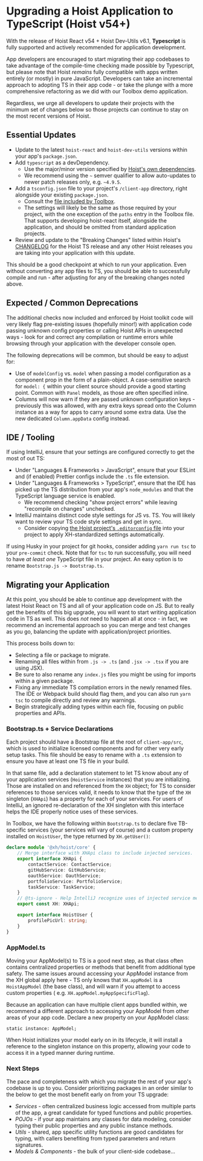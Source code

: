 # Upgrading a Hoist Application to TypeScript (Hoist v54+)

With the release of Hoist React v54 + Hoist Dev-Utils v6.1, **Typescript** is fully supported and
actively recommended for application development.

App developers are encouraged to start migrating their app codebases to take advantage of
the compile-time checking made possible by Typescript, but please note that Hoist _remains_
fully compatible with apps written entirely (or mostly) in pure JavaScript. Developers can take
an incremental approach to adopting TS in their app code - or take the plunge with a more
comprehensive refactoring as we did with our Toolbox demo application.

Regardless, we urge all developers to update their projects with the minimum set of changes below
so those projects can continue to stay on the most recent versions of Hoist.

## Essential Updates

-   Update to the latest `hoist-react` and `hoist-dev-utils` versions within your
    app's `package.json`.
-   Add `typescript` as a devDependency.
    -   Use the major/minor version specified
        by [Hoist's own dependencies](https://github.com/xh/hoist-react/blob/develop/package.json).
    -   We recommend using the `~` semver qualifier to allow auto-updates to newer patch releases
        only, e.g. `~4.9.5`.
-   Add a `tsconfig.json` file to your project's `/client-app` directory, right alongside your
    existing `package.json`.
    -   Consult
        the [file included by Toolbox](https://github.com/xh/toolbox/blob/develop/client-app/tsconfig.json).
    -   The settings will likely be the same as those required by your project, with the one exception
        of the `paths` entry in the Toolbox file. That supports developing hoist-react itself,
        alongside
        the application, and should be omitted from standard application projects.
-   Review and update to the "Breaking Changes" listed within
    Hoist's [CHANGELOG](https://github.com/xh/hoist-react/blob/develop/CHANGELOG.md) for the Hoist TS
    release and any other Hoist releases you are taking into your application with this update.

This should be a good checkpoint at which to run your application. Even without converting any app
files to TS, you should be able to successfully compile and run - after adjusting for any of the
breaking changes noted above.

## Expected / Common Deprecations

The additional checks now included and enforced by Hoist toolkit code will very likely flag
pre-existing issues (hopefully minor!) with application code passing unknown config properties or
calling Hoist APIs in unexpected ways - look for and correct any compilation or runtime errors while
browsing through your application with the developer console open.

The following deprecations will be common, but should be easy to adjust for:

-   Use of `modelConfig` vs. `model` when passing a model configuration as a component prop in the
    form of a plain-object. A case-sensitive search for `model: {` within your client source should
    provide a good starting point. Common with `Panel` models, as those are often specified inline.
-   Columns will now warn if they are passed unknown configuration keys - previously this was allowed,
    with any extra keys spread onto the Column instance as a way for apps to carry around some extra
    data. Use the new dedicated `Column.appData` config instead.

## IDE / Tooling

If using IntelliJ, ensure that your settings are configured correctly to get the most of out TS:

-   Under "Languages & Frameworks > JavaScript", ensure that your ESLint and (if enabled) Prettier
    configs include the `.ts` file extension.
-   Under "Languages & Frameworks > TypeScript", ensure that the IDE has picked up the TS distribution
    from your app's `node_modules` and that the TypeScript language service is enabled.
    -   We recommend checking "show project errors" while leaving "recompile on changes" unchecked.
-   IntelliJ maintains distinct code style settings for JS vs. TS. You will likely want to review your
    TS code style settings and get in sync.
    -   Consider
        copying [the Hoist project's `.editorconfig` file](https://github.com/xh/hoist-react/blob/develop/.editorconfig)
        into your project to apply XH-standardized settings automatically.

If using Husky in your project for git hooks, consider adding `yarn run tsc` to your `pre-commit`
check. Note that for `tsc` to run successfully, you will need to have _at least one_ TypeScript file
in your project. An easy option is to rename `Bootstrap.js -> Bootstrap.ts`.

## Migrating your Application

At this point, you should be able to continue app development with the latest Hoist React on TS and
all of your application code on JS. But to really get the benefits of this big upgrade, you will
want to start writing application code in TS as well. This does _not_ need to happen all at once -
in fact, we recommend an incremental approach so you can merge and test changes as you go,
balancing the update with application/project priorities.

This process boils down to:

-   Selecting a file or package to migrate.
-   Renaming all files within from `.js -> .ts` (and `.jsx -> .tsx` if you are using JSX).
-   Be sure to also rename any `index.js` files you might be using for imports within a given package.
-   Fixing any immediate TS compilation errors in the newly renamed files. The IDE or Webpack build
    should flag them, and you can also run `yarn tsc` to compile directly and review any warnings.
-   Begin strategically adding types within each file, focusing on public properties and APIs.

### Bootstrap.ts + Service Declarations

Each project should have a Bootstrap file at the root of `client-app/src`, which is used to
initialize licensed components and for other very early setup tasks. This file should be easy to
rename with a `.ts` extension to ensure you have at least one TS file in your build.

In that same file, add a declaration statement to let TS know about any of your application
services (`HoistService` instances) that you are initializing. Those are installed on and referenced
from the `XH` object; for TS to consider references to those services valid, it needs to know that
the type of the `XH` singleton (`XHApi`) has a property for each of your services. For users of
IntelliJ, an ignored re-declaration of the XH singleton with this interface helps the IDE properly
notice uses of these services.

In Toolbox, we have the following within `Bootstrap.ts` to declare five TB-specific services (your
services will vary of course) and a custom property installed on `HoistUser`, the type returned
by `XH.getUser()`:

```typescript
declare module '@xh/hoist/core' {
    // Merge interface with XHApi class to include injected services.
    export interface XHApi {
        contactService: ContactService;
        gitHubService: GitHubService;
        oauthService: OauthService;
        portfolioService: PortfolioService;
        taskService: TaskService;
    }
    // @ts-ignore - Help IntelliJ recognize uses of injected service methods from the `XH` singleton.
    export const XH: XHApi;

    export interface HoistUser {
        profilePicUrl: string;
    }
}
```

### AppModel.ts

Moving your AppModel(s) to TS is a good next step, as that class often contains centralized
properties or methods that benefit from additional type safety. The same issues around accessing
your AppModel instance from the XH global apply here - TS only knows that `XH.appModel` is a
`HoistAppModel` (the base class), and will warn if you attempt to access custom properties (
e.g. `XH.appModel.myAppSpecificFlag`).

Because an application can have multiple client apps bundled within, we recommend a different
approach to accessing your AppModel from other areas of your app code. Declare a new property on
your AppModel class:

`static instance: AppModel;`

When Hoist initializes your model early on in its lifecycle, it will install a reference to the
singleton instance on this property, allowing your code to access it in a typed manner during
runtime.

### Next Steps

The pace and completeness with which you migrate the rest of your app's codebase is up to you.
Consider prioritizing packages in an order similar to the below to get the most benefit early on
from your TS upgrade:

-   _Services_ - often centralized business logic accessed from multiple parts of the app, a great
    candidate for typed functions and public properties.
-   _POJOs_ - if your app maintains any classes for data modeling, consider typing their public
    properties and any public instance methods.
-   _Utils_ - shared, app specific utility functions are good candidates for typing, with callers
    benefiting from typed parameters and return signatures.
-   _Models & Components_ - the bulk of your client-side codebase...

